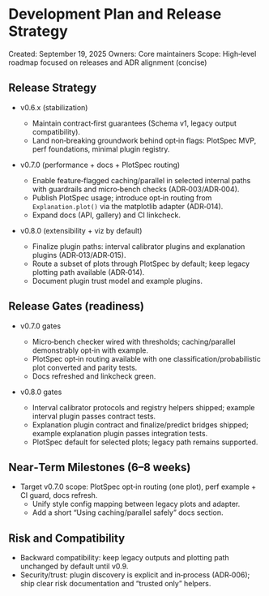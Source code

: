 # Development Plan and Release Strategy

Created: September 19, 2025
Owners: Core maintainers
Scope: High‑level roadmap focused on releases and ADR alignment (concise)

## Release Strategy

- v0.6.x (stabilization)
  - Maintain contract‑first guarantees (Schema v1, legacy output compatibility).
  - Land non‑breaking groundwork behind opt‑in flags: PlotSpec MVP, perf foundations, minimal plugin registry.

- v0.7.0 (performance + docs + PlotSpec routing)
  - Enable feature‑flagged caching/parallel in selected internal paths with guardrails and micro‑bench checks (ADR‑003/ADR‑004).
  - Publish PlotSpec usage; introduce opt‑in routing from `Explanation.plot()` via the matplotlib adapter (ADR‑014).
  - Expand docs (API, gallery) and CI linkcheck.

- v0.8.0 (extensibility + viz by default)
  - Finalize plugin paths: interval calibrator plugins and explanation plugins (ADR‑013/ADR‑015).
  - Route a subset of plots through PlotSpec by default; keep legacy plotting path available (ADR‑014).
  - Document plugin trust model and example plugins.

## Release Gates (readiness)

- v0.7.0 gates
  - Micro‑bench checker wired with thresholds; caching/parallel demonstrably opt‑in with example.
  - PlotSpec opt‑in routing available with one classification/probabilistic plot converted and parity tests.
  - Docs refreshed and linkcheck green.

- v0.8.0 gates
  - Interval calibrator protocols and registry helpers shipped; example interval plugin passes contract tests.
  - Explanation plugin contract and finalize/predict bridges shipped; example explanation plugin passes integration tests.
  - PlotSpec default for selected plots; legacy path remains supported.

## Near‑Term Milestones (6–8 weeks)

- Target v0.7.0 scope: PlotSpec opt‑in routing (one plot), perf example + CI guard, docs refresh.
  - Unify style config mapping between legacy plots and adapter.
  - Add a short “Using caching/parallel safely” docs section.

## Risk and Compatibility

- Backward compatibility: keep legacy outputs and plotting path unchanged by default until v0.9.
- Security/trust: plugin discovery is explicit and in‑process (ADR‑006); ship clear risk documentation and “trusted only” helpers.

